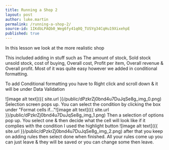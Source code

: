 ```yaml
---
title: Running a Shop 2
layout: post
author: luke.martin
permalink: /running-a-shop-2/
source-id: 1IKdbLPAQb0_Weg6fy41q0Q_TUSYg34CqHu19XixehpE
published: true
---
```

In this lesson we look at the more realistic shop 

This included adding in stuff such as The amount of stock, Sold stock unsold stock, cost of buying, Overall cost,  Profit per item, Overall revenue & Overall profit. Most of it was quite easy however we added in conditional formatting.

To add Conditional formatting you have to Right click and scroll down & it will be under Data Validation

![image alt text]({{ site.url }}/public/dPzkrZj0bnd4u7DuJqSe8g_img_0.png)   Selection screen pops up. You can select the condition by clicking the box under "Format cells if…"![image alt text]({{ site.url }}/public/dPzkrZj0bnd4u7DuJqSe8g_img_1.png) Then a selection of options pop up. You select one & then decide what the cell will look like if it complies with the condition I used the highlight button ![image alt text]({{ site.url }}/public/dPzkrZj0bnd4u7DuJqSe8g_img_2.png) after that you keep on adding rules then select done when finished. All your rules come up you can just leave & they will be saved or you can change some then leave. 

